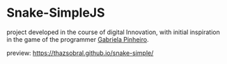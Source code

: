# Snake-SimpleJS
project developed in the course of digital Innovation, with initial inspiration in the game of the programmer [Gabriela Pinheiro](https://github.com/SpruceGabriela).

preview: https://thazsobral.github.io/snake-simple/
